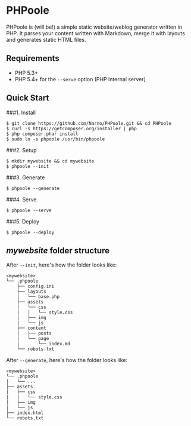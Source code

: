 PHPoole
=======

PHPoole is (will be!) a simple static website/weblog generator written in PHP.
It parses your content written with Markdown, merge it with layouts and generates static HTML files.

Requirements
-------------------

* PHP 5.3+
* PHP 5.4+ for the ```--serve``` option (PHP internal server)

Quick Start
-----------

###1. Install
```
$ git clone https://github.com/Narno/PHPoole.git && cd PHPoole
$ curl -s https://getcomposer.org/installer | php
$ php composer.phar install
$ sudo ln -s phpoole /usr/bin/phpoole
```

###2. Setup
```
$ mkdir mywebsite && cd mywebsite
$ phpoole --init
```

###3. Generate
```
$ phpoole --generate
```

###4. Serve
```
$ phpoole --serve
```

###5. Deploy
```
$ phpoole --deploy
```

_mywebsite_ folder structure
----------------------------

After ```--init```, here's how the folder looks like:
```
<mywebsite>
└── .phpoole
    ├── config.ini
    ├── layouts
    |   └── base.php
    ├── assets
    |   └── css
    |   |   └── style.css
    |   ├── img
    |   └── js
    ├── content
    |   ├── posts
    |   └── page
    |       └── index.md
    └── robots.txt
```

After ```--generate```, here's how the folder looks like:
```
<mywebsite>
└── .phpoole
|   └── ...
├── assets
|   ├── css
|   |   └── style.css
|   ├── img
|   └── js
├── index.html
└── robots.txt
```
